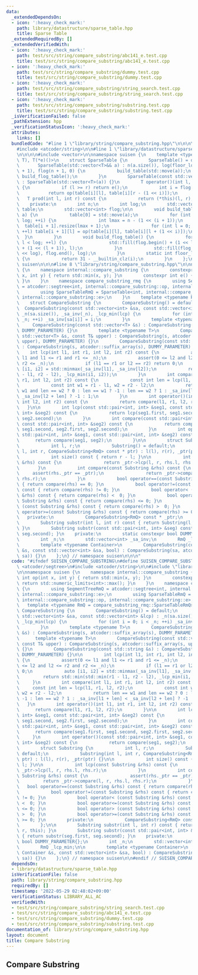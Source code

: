 ```yaml
---
data:
  _extendedDependsOn:
  - icon: ':heavy_check_mark:'
    path: library/datastructure/sparse_table.hpp
    title: Sparse Table
  _extendedRequiredBy: []
  _extendedVerifiedWith:
  - icon: ':heavy_check_mark:'
    path: test/src/string/compare_substring/abc141_e.test.cpp
    title: test/src/string/compare_substring/abc141_e.test.cpp
  - icon: ':heavy_check_mark:'
    path: test/src/string/compare_substring/dummy.test.cpp
    title: test/src/string/compare_substring/dummy.test.cpp
  - icon: ':heavy_check_mark:'
    path: test/src/string/compare_substring/string_search.test.cpp
    title: test/src/string/compare_substring/string_search.test.cpp
  - icon: ':heavy_check_mark:'
    path: test/src/string/compare_substring/substring.test.cpp
    title: test/src/string/compare_substring/substring.test.cpp
  _isVerificationFailed: false
  _pathExtension: hpp
  _verificationStatusIcon: ':heavy_check_mark:'
  attributes:
    links: []
  bundledCode: "#line 1 \"library/string/compare_substring.hpp\"\n\n\n\n#include <atcoder/segtree>\n\
    #include <atcoder/string>\n\n#line 1 \"library/datastructure/sparse_table.hpp\"\
    \n\n\n\n#include <vector>\n\nnamespace suisen {\n    template <typename T, T(*op)(T,\
    \ T), T(*e)()>\n    struct SparseTable {\n        SparseTable() = default;\n \
    \       SparseTable(std::vector<T>&& a) : n(a.size()), log(floor_log2(n)), table(log\
    \ + 1), flog(n + 1, 0) {\n            build_table(std::move(a));\n           \
    \ build_flog_table();\n        }\n        SparseTable(const std::vector<T>& a)\
    \ : SparseTable(std::vector<T>(a)) {}\n        T operator()(int l, int r) const\
    \ {\n            if (l >= r) return e();\n            int i = flog[r - l];\n \
    \           return op(table[i][l], table[i][r - (1 << i)]);\n        }\n     \
    \   T prod(int l, int r) const {\n            return (*this)(l, r);\n        }\n\
    \    private:\n        int n;\n        int log;\n        std::vector<std::vector<T>>\
    \ table;\n        std::vector<int> flog;\n\n        void build_table(std::vector<T>&&\
    \ a) {\n            table[0] = std::move(a);\n            for (int i = 0; i <\
    \ log; ++i) {\n                int lmax = n - (1 << (i + 1));\n              \
    \  table[i + 1].resize(lmax + 1);\n                for (int l = 0; l <= lmax;\
    \ ++l) table[i + 1][l] = op(table[i][l], table[i][l + (1 << i)]);\n          \
    \  }\n        }\n        void build_flog_table() {\n            for (int l = 0;\
    \ l < log; ++l) {\n                std::fill(flog.begin() + (1 << l), flog.begin()\
    \ + (1 << (l + 1)), l);\n            }\n            std::fill(flog.begin() + (1\
    \ << log), flog.end(), log);\n        }\n        static int floor_log2(int i)\
    \ {\n            return 31 - __builtin_clz(i);\n        }\n    };\n} // namespace\
    \ suisen\n\n\n#line 8 \"library/string/compare_substring.hpp\"\n\nnamespace suisen\
    \ {\n    namespace internal::compare_substring {\n        constexpr int op(int\
    \ x, int y) { return std::min(x, y); }\n        constexpr int e() { return std::numeric_limits<int>::max();\
    \ }\n    }\n    namespace compare_substring_rmq {\n        using SegmentTreeRmQ\
    \ = atcoder::segtree<int, internal::compare_substring::op, internal::compare_substring::e>;\n\
    \        using SparseTableRmQ = SparseTable<int, internal::compare_substring::op,\
    \ internal::compare_substring::e>;\n    }\n    template <typename RmQ = compare_substring_rmq::SparseTableRmQ>\n\
    \    struct CompareSubstring {\n        CompareSubstring() = default;\n      \
    \  CompareSubstring(const std::vector<int> &sa, const std::vector<int> &lcp) :\
    \ _n(sa.size()), _sa_inv(_n), _lcp_min(lcp) {\n            for (int i = 0; i <\
    \ _n; ++i) _sa_inv[sa[i]] = i;\n        }\n        template <typename T>\n   \
    \     CompareSubstring(const std::vector<T> &s) : CompareSubstring(s, atcoder::suffix_array(s),\
    \ DUMMY_PARAMETER) {}\n        template <typename T>\n        CompareSubstring(const\
    \ std::vector<T> &s, const T& upper) : CompareSubstring(s, atcoder::suffix_array(s,\
    \ upper), DUMMY_PARAMETER) {}\n        CompareSubstring(const std::string &s)\
    \ : CompareSubstring(s, atcoder::suffix_array(s), DUMMY_PARAMETER) {}\n\n    \
    \    int lcp(int l1, int r1, int l2, int r2) const {\n            assert(0 <=\
    \ l1 and l1 <= r1 and r1 <= _n);\n            assert(0 <= l2 and l2 <= r2 and\
    \ r2 <= _n);\n            if (l1 == r1 or l2 == r2) return 0;\n            auto\
    \ [i1, i2] = std::minmax(_sa_inv[l1], _sa_inv[l2]);\n            return std::min(std::min(r1\
    \ - l1, r2 - l2), _lcp_min(i1, i2));\n        }\n        int compare(int l1, int\
    \ r1, int l2, int r2) const {\n            const int len = lcp(l1, r1, l2, r2);\n\
    \            const int w1 = r1 - l1, w2 = r2 - l2;\n            return len ==\
    \ w1 and len == w2 ? 0 : len == w1 ? -1 : len == w2 ? 1 : _sa_inv[l1 + len] <\
    \ _sa_inv[l2 + len] ? -1 : 1;\n        }\n        int operator()(int l1, int r1,\
    \ int l2, int r2) const {\n            return compare(l1, r1, l2, r2);\n     \
    \   }\n\n        int lcp(const std::pair<int, int> &seg1, const std::pair<int,\
    \ int> &seg2) const {\n            return lcp(seg1.first, seg1.second, seg2.first,\
    \ seg2.second);\n        }\n        int compare(const std::pair<int, int> &seg1,\
    \ const std::pair<int, int> &seg2) const {\n            return compare(seg1.first,\
    \ seg1.second, seg2.first, seg2.second);\n        }\n        int operator()(const\
    \ std::pair<int, int> &seg1, const std::pair<int, int> &seg2) const {\n      \
    \      return compare(seg1, seg2);\n        }\n\n        struct Substring {\n\
    \            int l, r;\n            Substring() = default;\n            Substring(int\
    \ l, int r, CompareSubstring<RmQ> const * ptr) : l(l), r(r), _ptr(ptr) {}\n\n\
    \            int size() const { return r - l; }\n\n            int lcp(const Substring\
    \ &rhs) const {\n                return _ptr->lcp(l, r, rhs.l, rhs.r);\n     \
    \       }\n            int compare(const Substring &rhs) const {\n           \
    \     assert(rhs._ptr == _ptr);\n                return _ptr->compare(l, r, rhs.l,\
    \ rhs.r);\n            }\n            bool operator==(const Substring &rhs) const\
    \ { return compare(rhs) == 0; }\n            bool operator!=(const Substring &rhs)\
    \ const { return compare(rhs) != 0; }\n            bool operator< (const Substring\
    \ &rhs) const { return compare(rhs) <  0; }\n            bool operator<=(const\
    \ Substring &rhs) const { return compare(rhs) <= 0; }\n            bool operator>\
    \ (const Substring &rhs) const { return compare(rhs) >  0; }\n            bool\
    \ operator>=(const Substring &rhs) const { return compare(rhs) >= 0; }\n     \
    \   private:\n            CompareSubstring<RmQ> const * _ptr;\n        };\n\n\
    \        Substring substr(int l, int r) const { return Substring(l, r, this);\
    \ }\n        Substring substr(const std::pair<int, int> &seg) const { return substr(seg.first,\
    \ seg.second); }\n    private:\n        static constexpr bool DUMMY_PARAMETER{};\n\
    \        int _n;\n        std::vector<int> _sa_inv;\n        RmQ _lcp_min;\n\n\
    \        template <typename Container>\n        CompareSubstring(const Container\
    \ &s, const std::vector<int> &sa, bool) : CompareSubstring(sa, atcoder::lcp_array(s,\
    \ sa)) {}\n    };\n} // namespace suisen\n\n\n"
  code: "#ifndef SUISEN_COMPARE_SUBSTRING\n#define SUISEN_COMPARE_SUBSTRING\n\n#include\
    \ <atcoder/segtree>\n#include <atcoder/string>\n\n#include \"library/datastructure/sparse_table.hpp\"\
    \n\nnamespace suisen {\n    namespace internal::compare_substring {\n        constexpr\
    \ int op(int x, int y) { return std::min(x, y); }\n        constexpr int e() {\
    \ return std::numeric_limits<int>::max(); }\n    }\n    namespace compare_substring_rmq\
    \ {\n        using SegmentTreeRmQ = atcoder::segtree<int, internal::compare_substring::op,\
    \ internal::compare_substring::e>;\n        using SparseTableRmQ = SparseTable<int,\
    \ internal::compare_substring::op, internal::compare_substring::e>;\n    }\n \
    \   template <typename RmQ = compare_substring_rmq::SparseTableRmQ>\n    struct\
    \ CompareSubstring {\n        CompareSubstring() = default;\n        CompareSubstring(const\
    \ std::vector<int> &sa, const std::vector<int> &lcp) : _n(sa.size()), _sa_inv(_n),\
    \ _lcp_min(lcp) {\n            for (int i = 0; i < _n; ++i) _sa_inv[sa[i]] = i;\n\
    \        }\n        template <typename T>\n        CompareSubstring(const std::vector<T>\
    \ &s) : CompareSubstring(s, atcoder::suffix_array(s), DUMMY_PARAMETER) {}\n  \
    \      template <typename T>\n        CompareSubstring(const std::vector<T> &s,\
    \ const T& upper) : CompareSubstring(s, atcoder::suffix_array(s, upper), DUMMY_PARAMETER)\
    \ {}\n        CompareSubstring(const std::string &s) : CompareSubstring(s, atcoder::suffix_array(s),\
    \ DUMMY_PARAMETER) {}\n\n        int lcp(int l1, int r1, int l2, int r2) const\
    \ {\n            assert(0 <= l1 and l1 <= r1 and r1 <= _n);\n            assert(0\
    \ <= l2 and l2 <= r2 and r2 <= _n);\n            if (l1 == r1 or l2 == r2) return\
    \ 0;\n            auto [i1, i2] = std::minmax(_sa_inv[l1], _sa_inv[l2]);\n   \
    \         return std::min(std::min(r1 - l1, r2 - l2), _lcp_min(i1, i2));\n   \
    \     }\n        int compare(int l1, int r1, int l2, int r2) const {\n       \
    \     const int len = lcp(l1, r1, l2, r2);\n            const int w1 = r1 - l1,\
    \ w2 = r2 - l2;\n            return len == w1 and len == w2 ? 0 : len == w1 ?\
    \ -1 : len == w2 ? 1 : _sa_inv[l1 + len] < _sa_inv[l2 + len] ? -1 : 1;\n     \
    \   }\n        int operator()(int l1, int r1, int l2, int r2) const {\n      \
    \      return compare(l1, r1, l2, r2);\n        }\n\n        int lcp(const std::pair<int,\
    \ int> &seg1, const std::pair<int, int> &seg2) const {\n            return lcp(seg1.first,\
    \ seg1.second, seg2.first, seg2.second);\n        }\n        int compare(const\
    \ std::pair<int, int> &seg1, const std::pair<int, int> &seg2) const {\n      \
    \      return compare(seg1.first, seg1.second, seg2.first, seg2.second);\n   \
    \     }\n        int operator()(const std::pair<int, int> &seg1, const std::pair<int,\
    \ int> &seg2) const {\n            return compare(seg1, seg2);\n        }\n\n\
    \        struct Substring {\n            int l, r;\n            Substring() =\
    \ default;\n            Substring(int l, int r, CompareSubstring<RmQ> const *\
    \ ptr) : l(l), r(r), _ptr(ptr) {}\n\n            int size() const { return r -\
    \ l; }\n\n            int lcp(const Substring &rhs) const {\n                return\
    \ _ptr->lcp(l, r, rhs.l, rhs.r);\n            }\n            int compare(const\
    \ Substring &rhs) const {\n                assert(rhs._ptr == _ptr);\n       \
    \         return _ptr->compare(l, r, rhs.l, rhs.r);\n            }\n         \
    \   bool operator==(const Substring &rhs) const { return compare(rhs) == 0; }\n\
    \            bool operator!=(const Substring &rhs) const { return compare(rhs)\
    \ != 0; }\n            bool operator< (const Substring &rhs) const { return compare(rhs)\
    \ <  0; }\n            bool operator<=(const Substring &rhs) const { return compare(rhs)\
    \ <= 0; }\n            bool operator> (const Substring &rhs) const { return compare(rhs)\
    \ >  0; }\n            bool operator>=(const Substring &rhs) const { return compare(rhs)\
    \ >= 0; }\n        private:\n            CompareSubstring<RmQ> const * _ptr;\n\
    \        };\n\n        Substring substr(int l, int r) const { return Substring(l,\
    \ r, this); }\n        Substring substr(const std::pair<int, int> &seg) const\
    \ { return substr(seg.first, seg.second); }\n    private:\n        static constexpr\
    \ bool DUMMY_PARAMETER{};\n        int _n;\n        std::vector<int> _sa_inv;\n\
    \        RmQ _lcp_min;\n\n        template <typename Container>\n        CompareSubstring(const\
    \ Container &s, const std::vector<int> &sa, bool) : CompareSubstring(sa, atcoder::lcp_array(s,\
    \ sa)) {}\n    };\n} // namespace suisen\n\n#endif // SUISEN_COMPARE_SUBSTRING\n"
  dependsOn:
  - library/datastructure/sparse_table.hpp
  isVerificationFile: false
  path: library/string/compare_substring.hpp
  requiredBy: []
  timestamp: '2022-05-29 02:48:02+09:00'
  verificationStatus: LIBRARY_ALL_AC
  verifiedWith:
  - test/src/string/compare_substring/string_search.test.cpp
  - test/src/string/compare_substring/abc141_e.test.cpp
  - test/src/string/compare_substring/dummy.test.cpp
  - test/src/string/compare_substring/substring.test.cpp
documentation_of: library/string/compare_substring.hpp
layout: document
title: Compare Substring
---
```

## Compare Substring
